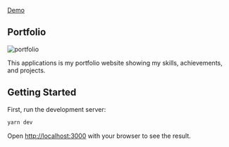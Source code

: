 [Demo](https://makensonn.github.io/)
## Portfolio

![portfolio](https://github.com/makensonn/makensonn.github.io/assets/22712773/c2b3704e-31a5-4bb6-8d81-a92c50590bbe)

This applications is my portfolio website showing my skills, achievements, and projects.

## Getting Started

First, run the development server:

```bash
yarn dev
```
Open [http://localhost:3000](http://localhost:3000) with your browser to see the result.
